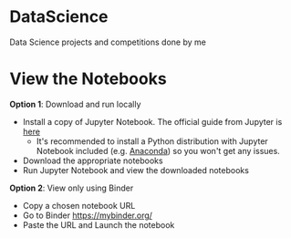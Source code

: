 # DataScience
 Data Science projects and competitions done by me

# View the Notebooks

__Option 1__: Download and run locally

- Install a copy of Jupyter Notebook. The official guide from Jupyter is [here](https://jupyter.org/install)
    - It's recommended to install a Python distribution with Jupyter Notebook included (e.g. [Anaconda](https://www.anaconda.com/distribution/)) so you won't get any issues.
- Download the appropriate notebooks
- Run Jupyter Notebook and view the downloaded notebooks

__Option 2__: View only using Binder

- Copy a chosen notebook URL
- Go to Binder https://mybinder.org/
- Paste the URL and Launch the notebook